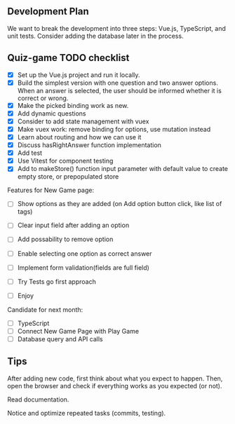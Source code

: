 ## Development Plan
We want to break the development into three steps: Vue.js, TypeScript, and unit tests. Consider adding the database later in the process.

## Quiz-game TODO checklist

- [x] Set up the Vue.js project and run it locally.
- [x] Build the simplest version with one question and two answer options. When an answer is selected, the user should be informed whether it is correct or wrong.
- [x] Make the picked binding work as new.
- [x] Add dynamic questions
- [x] Consider to add state management with vuex
- [x] Make vuex work: remove binding for options, use mutation instead 
- [x] Learn about routing and how we can use it
- [x] Discuss hasRightAnswer function implementation
- [x] Add test
- [x] Use Vitest for component testing
- [x] Add to makeStore() function input parameter with default value to create empty store, or prepopulated store

Features for New Game page:
- [ ] Show options as they are added (on Add option button click, like list of tags)
- [ ] Clear input field after adding an option
- [ ] Add possability to remove option
- [ ] Enable selecting one option as correct answer
- [ ] Implement form validation(fields are full field)

- [ ] Try Tests go first approach
- [ ] Enjoy

Candidate for next month:
- [ ] TypeScript
- [ ] Connect New Game Page with Play Game
- [ ] Database query and API calls 

## Tips 
After adding new code, first think about what you expect to happen. Then, open the browser and check if everything works as you expected (or not).

Read documentation.

Notice and optimize repeated tasks (commits, testing).

